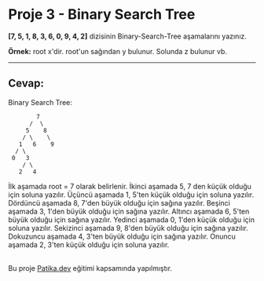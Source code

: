 # Proje 3 - Binary Search Tree

**[7, 5, 1, 8, 3, 6, 0, 9, 4, 2]** dizisinin Binary-Search-Tree aşamalarını yazınız.

**Örnek:** root x'dir. root'un sağından y bulunur. Solunda z bulunur vb.

---
## Cevap:
Binary Search Tree: 

```
	    7
      /  \
     5    8
    / \    \
   1   6    9
  / \
 0   3
    / \
   2   4
```

İlk aşamada root = 7 olarak belirlenir. İkinci aşamada 5, 7 den küçük olduğu için soluna yazılır. Üçüncü aşamada 1, 5'ten küçük olduğu için soluna yazılır. Dördüncü aşamada 8, 7'den büyük olduğu için sağına yazılır. Beşinci aşamada 3, 1'den büyük olduğu için sağına yazılır. Altıncı aşamada 6, 5'ten büyük olduğu için sağına yazılır. Yedinci aşamada 0, 1'den küçük olduğu için soluna yazılır. Sekizinci aşamada 9, 8'den büyük olduğu için sağına yazılır. Dokuzuncu aşamada 4, 3'ten büyük olduğu için sağına yazılır. Onuncu aşamada 2, 3'ten küçük olduğu için soluna yazılır.
<br/><br/> 

Bu proje [Patika.dev](https://www.patika.dev/tr) eğitimi kapsamında yapılmıştır.